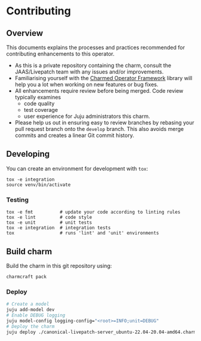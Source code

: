# Contributing

## Overview

This documents explains the processes and practices recommended for contributing enhancements to this operator.

- As this is a private repository containing the charm, consult the JAAS/Livepatch team
  with any issues and/or improvements.
- Familiarising yourself with the [Charmed Operator Framework](https://juju.is/docs/sdk) library will help you a lot when working on new features or bug fixes.
- All enhancements require review before being merged. Code review typically examines
  - code quality
  - test coverage
  - user experience for Juju administrators this charm.
- Please help us out in ensuring easy to review branches by rebasing your pull request branch onto the `develop` branch. 
This also avoids merge commits and creates a linear Git commit history.

## Developing

You can create an environment for development with `tox`:

```shell
tox -e integration
source venv/bin/activate
```

### Testing

```shell
tox -e fmt          # update your code according to linting rules
tox -e lint         # code style
tox -e unit         # unit tests
tox -e integration  # integration tests
tox                 # runs 'lint' and 'unit' environments
```


## Build charm

Build the charm in this git repository using:

```shell
charmcraft pack
```

### Deploy

```bash
# Create a model
juju add-model dev
# Enable DEBUG logging
juju model-config logging-config="<root>=INFO;unit=DEBUG"
# Deploy the charm
juju deploy ./canonical-livepatch-server_ubuntu-22.04-20.04-amd64.charm
```
